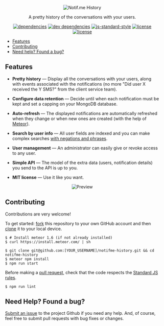<p align="center">
  <img alt="Notif.me History" src="https://notifme.github.io/notifme-history/img/logo.png" />
</p>

<p align="center">
  A pretty history of the conversations with your users.
</p>

<p align="center">
  <a href="https://david-dm.org/notifme/notifme-history"><img alt="dependencies" src="https://david-dm.org/notifme/notifme-history.svg" /></a>
  <a href="https://david-dm.org/notifme/notifme-history?type=dev"><img alt="dev dependencies" src="https://david-dm.org/notifme/notifme-history/dev-status.svg" /></a>
  <a href="https://github.com/standard/standard"><img alt="js-standard-style" src="https://img.shields.io/badge/codestyle-Standard_JS-brightgreen.svg?style=flat" /></a>
  <a href="https://github.com/notifme/notifme-history/blob/master/LICENSE"><img alt="license" src="https://img.shields.io/badge/license-MIT_License-blue.svg?style=flat" /></a>
  <a href="https://slackin-notifme.now.sh"><img alt="license" src="https://img.shields.io/badge/Slack-Join_us!-e01563.svg?style=flat" /></a>
</p>

- [Features](#features)
- [Contributing](#contributing)
- [Need help? Found a bug?](#need-help-found-a-bug)

## Features

* **Pretty history** — Display all the conversations with your users, along with events associated with the notifications (no more "Did user X received the Y SMS?" from the client service team).

* **Configure data retention** — Decide until when each notification must be kept and set a capping on your MongoDB database.

* **Auto-refresh** — The displayed notifications are automatically refreshed when they change or when new ones are created (with the help of [Meteor](https://www.meteor.com/)).

* **Search by user info** — All user fields are indexed and you can make complex searches [with negations and phrases](https://docs.mongodb.com/manual/reference/operator/query/text/#search-field).

* **User management** — An administrator can easily give or revoke access to any user.

* **Simple API** — The model of the extra data (users, notification details) you send to the API is up to you.

* **MIT license** — Use it like you want.

<p align="center">
  <img alt="Preview" src="https://notifme.github.io/notifme-history/img/preview.gif" />
</p>

## Contributing

Contributions are very welcome!

To get started: [fork](https://help.github.com/articles/fork-a-repo/) this repository to your own GitHub account and then [clone](https://help.github.com/articles/cloning-a-repository/) it to your local device.

```shell
$ # Install meteor 1.6 (if not already installed)
$ curl https://install.meteor.com/ | sh
```

```shell
$ git clone git@github.com:[YOUR_USERNAME]/notifme-history.git && cd notifme-history
$ meteor npm install
$ npm run start
```

Before making a [pull request](https://help.github.com/articles/creating-a-pull-request/), check that the code respects the [Standard JS rules](https://standardjs.com/).

```shell
$ npm run lint
```

## Need Help? Found a bug?

[Submit an issue](https://github.com/notifme/notifme-history/issues) to the project Github if you need any help.
And, of course, feel free to submit pull requests with bug fixes or changes.
